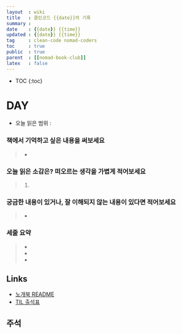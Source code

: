 ```yaml
---
layout  : wiki
title   : 클린코드 {{date}}의 기록
summary : 
date    : {{date}} {{time}}
updated : {{date}} {{time}}
tag     : clean-code nomad-coders
toc     : true
public  : true
parent  : [[nomad-book-club]]
latex   : false
---
```

* TOC
{:toc}

# DAY
* 오늘 읽은 범위 : 

### 책에서 기억하고 싶은 내용을 써보세요
> * 

### 오늘 읽은 소감은? 떠오르는 생각을 가볍게 적어보세요
> 1. 

### 궁금한 내용이 있거나, 잘 이해되지 않는 내용이 있다면 적어보세요
> * 

### 세줄 요약
> * 
> * 
> * 

## Links
* [노개북 README](https://nomadcoders.oopy.io/readme?utm_source=Nomad_Book_Club%231&utm_campaign=853979327e-EMAIL_CAMPAIGN_2022_01_20_09_04&utm_medium=email&utm_term=0_26f5b50d66-853979327e-357549064)
* [TIL 출석표](https://docs.google.com/spreadsheets/d/1Cy2NOnfFDP6Y1snkd3nL5VidLDmBq8C9696iTwbc_K0/edit#gid=0)

## 주석